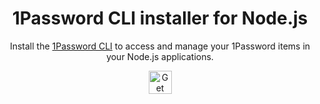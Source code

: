 <!-- Image sourced from https://blog.1password.com/1password-cli-2_0/ -->
<img alt="" role="img" src="https://blog.1password.com/posts/2022/1password-cli-2.0/header.png"/>

<div align="center">
	<h1>1Password CLI installer for Node.js</h1>
	<p>Install the <a href="https://developer.1password.com/docs/cli">1Password CLI</a> to access and manage your 1Password items in your Node.js applications.</p>
	<a href="#✨-quickstart">
		<img alt="Get started" src="https://user-images.githubusercontent.com/45081667/226940040-16d3684b-60f4-4d95-adb2-5757a8f1bc15.png" height="37"/>
	</a>
</div>

